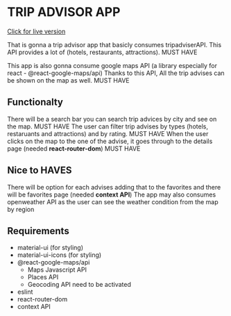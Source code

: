 # TRIP ADVISOR APP

[Click for live version](https://react-final-project-five.vercel.app/)

That is gonna a trip advisor app that basicly consumes tripadviserAPI. This API provides a lot of (hotels, restaurants, attractions). MUST HAVE

This app is also gonna consume google maps API (a library especially for react - @react-google-maps/api) Thanks to this API, All the trip advises can be shown on the map as well. MUST HAVE

## Functionalty

There will be a search bar you can search trip advices by city and see on the map. MUST HAVE
The user can filter trip advises by types (hotels, restaruants and attractions) and by rating. MUST HAVE
When the user clicks on the map to the one of the advise, it goes through to the details page (needed **react-router-dom**) MUST HAVE
## Nice to HAVES

There will be option for each advises adding that to the favorites and there will be favorites page (needed **context API**)
The app may also consumes openweather API as the user can see the weather condition from the map by region
## Requirements

- material-ui (for styling)
- material-ui-icons (for styling)
- @react-google-maps/api
    - Maps Javascript API
    - Places API
    - Geocoding API
need to be activated
- eslint
- react-router-dom
- context API
